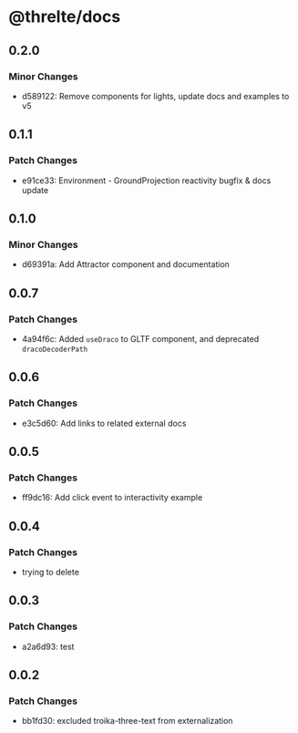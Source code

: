 # @threlte/docs

## 0.2.0

### Minor Changes

- d589122: Remove components for lights, update docs and examples to v5

## 0.1.1

### Patch Changes

- e91ce33: Environment - GroundProjection reactivity bugfix & docs update

## 0.1.0

### Minor Changes

- d69391a: Add Attractor component and documentation

## 0.0.7

### Patch Changes

- 4a94f6c: Added `useDraco` to GLTF component, and deprecated `dracoDecoderPath`

## 0.0.6

### Patch Changes

- e3c5d60: Add links to related external docs

## 0.0.5

### Patch Changes

- ff9dc16: Add click event to interactivity example

## 0.0.4

### Patch Changes

- trying to delete

## 0.0.3

### Patch Changes

- a2a6d93: test

## 0.0.2

### Patch Changes

- bb1fd30: excluded troika-three-text from externalization
